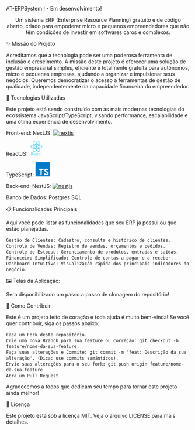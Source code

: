 AT-ERPSystem ! - Em desenvolvimento!

<!-- <p align="center">
<img src="URL_DA_SUA_IMAGEM_DE_TELA_AQUI" width="700" alt="Tela de Dashboard">
</p> -->

<p align="center">
Um sistema ERP (Enterprise Resource Planning) gratuito e de código aberto, criado para empoderar micro e pequenos empreendedores que não têm condições de investir em softwares caros e complexos.
</p>

✨ Missão do Projeto

Acreditamos que a tecnologia pode ser uma poderosa ferramenta de inclusão e crescimento. A missão deste projeto é oferecer uma solução de gestão empresarial simples, eficiente e totalmente gratuita para autônomos, micro e pequenas empresas, ajudando a organizar e impulsionar seus negócios. Queremos democratizar o acesso a ferramentas de gestão de qualidade, independentemente da capacidade financeira do empreendedor.

🚀 Tecnologias Utilizadas

Este projeto está sendo construído com as mais modernas tecnologias do ecossistema JavaScript/TypeScript, visando performance, escalabilidade e uma ótima experiência de desenvolvimento.

Front-end:
NextJS:
<a href="https://nextjs.org/" target="_blank" rel="noreferrer">
<img src="https://cdn.worldvectorlogo.com/logos/next-js.svg" alt="nextjs" width="40" height="40"/>
</a>

ReactJS:
<a href="https://reactjs.org/" target="_blank" rel="noreferrer">
<img src="https://raw.githubusercontent.com/devicons/devicon/master/icons/react/react-original-wordmark.svg" alt="react" width="40" height="40"/>
</a>

TypeScript:
<a href="https://www.typescriptlang.org/" target="_blank" rel="noreferrer">
<img src="https://raw.githubusercontent.com/devicons/devicon/master/icons/typescript/typescript-original.svg" alt="typescript" width="40" height="40"/>
</a>

Back-end:
NestJS:
<a href="https://nestjs.com/" target="_blank" rel="noreferrer">
<img src="https://upload.wikimedia.org/wikipedia/commons/a/a8/NestJS.svg" alt="nestjs" width="40" height="40"/>
</a>

Banco de Dados: Postgres SQL

📋 Funcionalidades Principais

Aqui você pode listar as funcionalidades que seu ERP já possui ou que estão planejadas.

    Gestão de Clientes: Cadastro, consulta e histórico de clientes.
    Controle de Vendas: Registro de vendas, orçamentos e pedidos.
    Controle de Estoque: Gerenciamento de produtos, entradas e saídas.
    Financeiro Simplificado: Controle de contas a pagar e a receber.
    Dashboard Intuitivo: Visualização rápida dos principais indicadores do negócio.

🖼️ Telas da Aplicação:

<!-- <p align="center">
<img src="URL_DA_SUA_IMAGEM_DE_TELA_AQUI" width="700" alt="Tela de Dashboard">
</p> -->

Sera disponibilizado um passo a passo de clonagem do repositório!

🤝 Como Contribuir

Este é um projeto feito de coração e toda ajuda é muito bem-vinda! Se você quer contribuir, siga os passos abaixo:

    Faça um Fork deste repositório.
    Crie uma nova Branch para sua feature ou correção: git checkout -b feature/nome-da-sua-feature.
    Faça suas alterações e Commite: git commit -m 'feat: Descrição da sua alteração'. (Dica: use commits semânticos).
    Envie suas alterações para o seu fork: git push origin feature/nome-da-sua-feature.
    Abra um Pull Request.

Agradecemos a todos que dedicam seu tempo para tornar este projeto ainda melhor!

📜 Licença

Este projeto está sob a licença MIT. Veja o arquivo LICENSE para mais detalhes.
